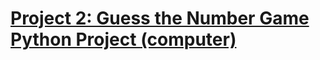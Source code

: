# **[Project 2: Guess the Number Game Python Project (computer)](https://colab.research.google.com/drive/1c4eJHTgYP8xlxN4CJ48DUkdSE5jVEteM?usp=sharing)**
